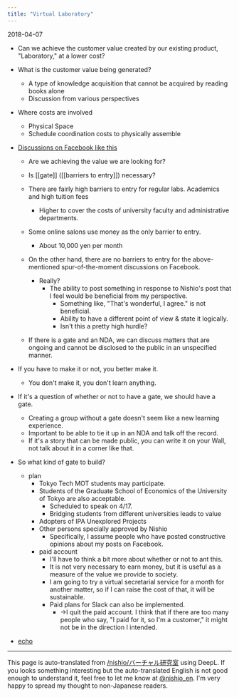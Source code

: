 ```yaml
---
title: "Virtual Laboratory"
---
```


2018-04-07
- Can we achieve the customer value created by our existing product, "Laboratory," at a lower cost?
- What is the customer value being generated?
    - A type of knowledge acquisition that cannot be acquired by reading books alone
    - Discussion from various perspectives

- Where costs are involved
    - Physical Space
    - Schedule coordination costs to physically assemble

- [Discussions on Facebook like this](https://www.facebook.com/nishiohirokazu/posts/10215051925188087)
    - Are we achieving the value we are looking for?

    - Is [[gate]] ([[barriers to entry]]) necessary?
    - There are fairly high barriers to entry for regular labs. Academics and high tuition fees
        - Higher to cover the costs of university faculty and administrative departments.
    - Some online salons use money as the only barrier to entry.
        - About 10,000 yen per month
    - On the other hand, there are no barriers to entry for the above-mentioned spur-of-the-moment discussions on Facebook.
        - Really?
            - The ability to post something in response to Nishio's post that I feel would be beneficial from my perspective.
                - Something like, "That's wonderful, I agree." is not beneficial.
                - Ability to have a different point of view & state it logically.
                - Isn't this a pretty high hurdle?

    - If there is a gate and an NDA, we can discuss matters that are ongoing and cannot be disclosed to the public in an unspecified manner.

- If you have to make it or not, you better make it.
    - You don't make it, you don't learn anything.
- If it's a question of whether or not to have a gate, we should have a gate.
    - Creating a group without a gate doesn't seem like a new learning experience.
    - Important to be able to tie it up in an NDA and talk off the record.
    - If it's a story that can be made public, you can write it on your Wall, not talk about it in a corner like that.
- So what kind of gate to build?
    - plan
        - Tokyo Tech MOT students may participate.
        - Students of the Graduate School of Economics of the University of Tokyo are also acceptable.
            - Scheduled to speak on 4/17.
            - Bridging students from different universities leads to value
        - Adopters of IPA Unexplored Projects
        - Other persons specially approved by Nishio
            - Specifically, I assume people who have posted constructive opinions about my posts on Facebook.
        - paid account
            - I'll have to think a bit more about whether or not to ant this.
            - It is not very necessary to earn money, but it is useful as a measure of the value we provide to society.
            - I am going to try a virtual secretarial service for a month for another matter, so if I can raise the cost of that, it will be sustainable.
            - Paid plans for Slack can also be implemented.
                - →I quit the paid account. I think that if there are too many people who say, "I paid for it, so I'm a customer," it might not be in the direction I intended.
- [echo](https://www.facebook.com/nishiohirokazu/posts/10215068142433508)

---
This page is auto-translated from [/nishio/バーチャル研究室](https://scrapbox.io/nishio/バーチャル研究室) using DeepL. If you looks something interesting but the auto-translated English is not good enough to understand it, feel free to let me know at [@nishio_en](https://twitter.com/nishio_en). I'm very happy to spread my thought to non-Japanese readers.